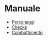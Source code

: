 # Manuale

- [Personaggi](notes/characters.md)
- [Checks](notes/checks.md)
- [Combattimento](notes/combat.md)